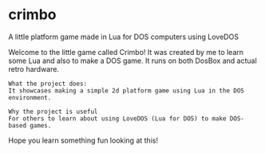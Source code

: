 # crimbo
A little platform game made in Lua for DOS computers using LoveDOS

Welcome to the little game called Crimbo!
It was created by me to learn some Lua and also to make a DOS game.
It runs on both DosBox and actual retro hardware.

    What the project does:
	It showcases making a simple 2d platform game using Lua in the DOS environment.

    Why the project is useful
	For others to learn about using LoveDOS (Lua for DOS) to make DOS-based games.

Hope you learn something fun looking at this!
